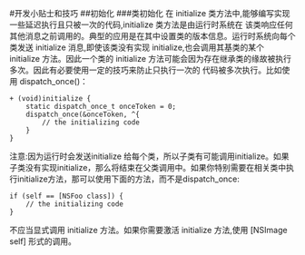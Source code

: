 #开发小贴士和技巧
##初始化
###类初始化
在 initialize 类方法中,能够编写实现一些延迟执行且只被一次的代码,initialize 类方法是由运行时系统在该类响应任何其他消息之前调用的。典型的应用是在其中设置类的版本信息。运行时系统向每个类发送initialize 消息,即使该类没有实现 initialize,也会调用其基类的某个 initialize 方法。因此一个类的initialize 方法可能会因为存在继承类的缘故被执行多次。因此有必要使用一定的技巧来防止只执行一次的代码被多次执行。比如使用 dispatch_once()：
```
+ (void)initialize {    static dispatch_once_t onceToken = 0;    dispatch_once(&onceToken, ^{        // the initializing code    }}```
注意:因为运行时会发送initialize 给每个类，所以子类有可能调用initialize。如果子类没有实现initialize，那么将结束在父类调用中。如果你特别需要在相关类中执行initialize方法，那可以使用下面的方法，而不是dispatch_once:
```
if (self == [NSFoo class]) {    // the initializing code}```
不应当显式调用 initialize 方法。如果你需要激活 initialize 方法,使用 [NSImage self] 形式的调用。